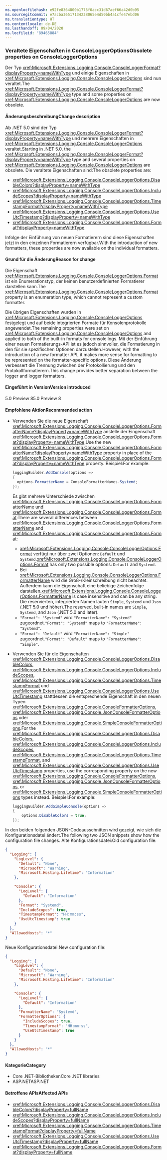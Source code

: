 ```yaml
---
ms.openlocfilehash: e92fe8364800b1775f0acc31d67aef66a42d0b95
ms.sourcegitcommit: e7acba36517134238065e4d50bb4a1cfe47ebd06
ms.translationtype: HT
ms.contentlocale: de-DE
ms.lasthandoff: 09/04/2020
ms.locfileid: "89465884"
---
```

### <a name="obsolete-properties-on-consoleloggeroptions"></a><span data-ttu-id="0fbd2-101">Veraltete Eigenschaften in ConsoleLoggerOptions</span><span class="sxs-lookup"><span data-stu-id="0fbd2-101">Obsolete properties on ConsoleLoggerOptions</span></span>

<span data-ttu-id="0fbd2-102">Der Typ <xref:Microsoft.Extensions.Logging.Console.ConsoleLoggerFormat?displayProperty=nameWithType> und einige Eigenschaften in <xref:Microsoft.Extensions.Logging.Console.ConsoleLoggerOptions> sind nun veraltet.</span><span class="sxs-lookup"><span data-stu-id="0fbd2-102">The <xref:Microsoft.Extensions.Logging.Console.ConsoleLoggerFormat?displayProperty=nameWithType> type and some properties on <xref:Microsoft.Extensions.Logging.Console.ConsoleLoggerOptions> are now obsolete.</span></span>

#### <a name="change-description"></a><span data-ttu-id="0fbd2-103">Änderungsbeschreibung</span><span class="sxs-lookup"><span data-stu-id="0fbd2-103">Change description</span></span>

<span data-ttu-id="0fbd2-104">Ab .NET 5.0 sind der Typ <xref:Microsoft.Extensions.Logging.Console.ConsoleLoggerFormat?displayProperty=nameWithType> und mehrere Eigenschaften in <xref:Microsoft.Extensions.Logging.Console.ConsoleLoggerOptions> veraltet.</span><span class="sxs-lookup"><span data-stu-id="0fbd2-104">Starting in .NET 5.0, the <xref:Microsoft.Extensions.Logging.Console.ConsoleLoggerFormat?displayProperty=nameWithType> type and several properties on <xref:Microsoft.Extensions.Logging.Console.ConsoleLoggerOptions> are obsolete.</span></span> <span data-ttu-id="0fbd2-105">Die veraltete Eigenschaften sind:</span><span class="sxs-lookup"><span data-stu-id="0fbd2-105">The obsolete properties are:</span></span>

- <xref:Microsoft.Extensions.Logging.Console.ConsoleLoggerOptions.DisableColors?displayProperty=nameWithType>
- <xref:Microsoft.Extensions.Logging.Console.ConsoleLoggerOptions.IncludeScopes?displayProperty=nameWithType>
- <xref:Microsoft.Extensions.Logging.Console.ConsoleLoggerOptions.TimestampFormat?displayProperty=nameWithType>
- <xref:Microsoft.Extensions.Logging.Console.ConsoleLoggerOptions.UseUtcTimestamp?displayProperty=nameWithType>
- <xref:Microsoft.Extensions.Logging.Console.ConsoleLoggerOptions.Format?displayProperty=nameWithType>

<span data-ttu-id="0fbd2-106">Infolge der Einführung von neuen Formatierern sind diese Eigenschaften jetzt in den einzelnen Formatierern verfügbar.</span><span class="sxs-lookup"><span data-stu-id="0fbd2-106">With the introduction of new formatters, these properties are now available on the individual formatters.</span></span>

#### <a name="reason-for-change"></a><span data-ttu-id="0fbd2-107">Grund für die Änderung</span><span class="sxs-lookup"><span data-stu-id="0fbd2-107">Reason for change</span></span>

<span data-ttu-id="0fbd2-108">Die Eigenschaft <xref:Microsoft.Extensions.Logging.Console.ConsoleLoggerOptions.Format> ist ein Enumerationstyp, der keinen benutzerdefinierten Formatierer darstellen kann.</span><span class="sxs-lookup"><span data-stu-id="0fbd2-108">The <xref:Microsoft.Extensions.Logging.Console.ConsoleLoggerOptions.Format> property is an enumeration type, which cannot represent a custom formatter.</span></span>

<span data-ttu-id="0fbd2-109">Die übrigen Eigenschaften wurden in <xref:Microsoft.Extensions.Logging.Console.ConsoleLoggerOptions> festgelegt und auf beide integrierten Formate für Konsolenprotokolle angewendet.</span><span class="sxs-lookup"><span data-stu-id="0fbd2-109">The remaining properties were set on <xref:Microsoft.Extensions.Logging.Console.ConsoleLoggerOptions> and applied to both of the built-in formats for console logs.</span></span> <span data-ttu-id="0fbd2-110">Mit der Einführung einer neuen Formatierungs-API ist es jedoch sinnvoller, die Formatierung in den für sie spezifischen Optionen darzustellen.</span><span class="sxs-lookup"><span data-stu-id="0fbd2-110">However, with the introduction of a new formatter API, it makes more sense for formatting to be represented on the formatter-specific options.</span></span> <span data-ttu-id="0fbd2-111">Diese Änderung verbessert die Trennung zwischen der Protokollierung und den Protokollformatierern.</span><span class="sxs-lookup"><span data-stu-id="0fbd2-111">This change provides better separation between the logger and logger formatters.</span></span>

#### <a name="version-introduced"></a><span data-ttu-id="0fbd2-112">Eingeführt in Version</span><span class="sxs-lookup"><span data-stu-id="0fbd2-112">Version introduced</span></span>

<span data-ttu-id="0fbd2-113">5.0 Preview 8</span><span class="sxs-lookup"><span data-stu-id="0fbd2-113">5.0 Preview 8</span></span>

#### <a name="recommended-action"></a><span data-ttu-id="0fbd2-114">Empfohlene Aktion</span><span class="sxs-lookup"><span data-stu-id="0fbd2-114">Recommended action</span></span>

- <span data-ttu-id="0fbd2-115">Verwenden Sie die neue Eigenschaft <xref:Microsoft.Extensions.Logging.Console.ConsoleLoggerOptions.FormatterName?displayProperty=nameWithType> anstelle der Eingenschaft <xref:Microsoft.Extensions.Logging.Console.ConsoleLoggerOptions.Format?displayProperty=nameWithType>.</span><span class="sxs-lookup"><span data-stu-id="0fbd2-115">Use the new <xref:Microsoft.Extensions.Logging.Console.ConsoleLoggerOptions.FormatterName?displayProperty=nameWithType> property in place of the <xref:Microsoft.Extensions.Logging.Console.ConsoleLoggerOptions.Format?displayProperty=nameWithType> property.</span></span> <span data-ttu-id="0fbd2-116">Beispiel:</span><span class="sxs-lookup"><span data-stu-id="0fbd2-116">For example:</span></span>

  ```csharp
  loggingBuilder.AddConsole(options =>
  {
    options.FormatterName = ConsoleFormatterNames.Systemd;
  });
  ```

  <span data-ttu-id="0fbd2-117">Es gibt mehrere Unterschiede zwischen <xref:Microsoft.Extensions.Logging.Console.ConsoleLoggerOptions.FormatterName> und <xref:Microsoft.Extensions.Logging.Console.ConsoleLoggerOptions.Format>:</span><span class="sxs-lookup"><span data-stu-id="0fbd2-117">There are several differences between <xref:Microsoft.Extensions.Logging.Console.ConsoleLoggerOptions.FormatterName> and <xref:Microsoft.Extensions.Logging.Console.ConsoleLoggerOptions.Format>:</span></span>

  - <span data-ttu-id="0fbd2-118"><xref:Microsoft.Extensions.Logging.Console.ConsoleLoggerOptions.Format> verfügt nur über zwei Optionen: `Default` und `Systemd`.</span><span class="sxs-lookup"><span data-stu-id="0fbd2-118"><xref:Microsoft.Extensions.Logging.Console.ConsoleLoggerOptions.Format> has only two possible options: `Default` and `Systemd`.</span></span>
  - <span data-ttu-id="0fbd2-119">Bei <xref:Microsoft.Extensions.Logging.Console.ConsoleLoggerOptions.FormatterName> wird die Groß-/Kleinschreibung nicht beachtet. Außerdem kann die Eigenschaft eine beliebige Zeichenfolge darstellen.</span><span class="sxs-lookup"><span data-stu-id="0fbd2-119"><xref:Microsoft.Extensions.Logging.Console.ConsoleLoggerOptions.FormatterName> is case insensitive and can be any string.</span></span> <span data-ttu-id="0fbd2-120">Die reservierten, integrierten Namen lauten `Simple`, `Systemd` und `Json` (.NET 5.0 und höher).</span><span class="sxs-lookup"><span data-stu-id="0fbd2-120">The reserved, built-in names are `Simple`, `Systemd`, and `Json` (.NET 5.0 and later).</span></span>
  - <span data-ttu-id="0fbd2-121">`"Format": "Systemd"` wird `"FormatterName": "Systemd"` zugeordnet.</span><span class="sxs-lookup"><span data-stu-id="0fbd2-121">`"Format": "Systemd"` maps to `"FormatterName": "Systemd"`.</span></span>
  - <span data-ttu-id="0fbd2-122">`"Format": "Default"` wird `"FormatterName": "Simple"` zugeordnet.</span><span class="sxs-lookup"><span data-stu-id="0fbd2-122">`"Format": "Default"` maps to `"FormatterName": "Simple"`.</span></span>

- <span data-ttu-id="0fbd2-123">Verwenden Sie für die Eigenschaften <xref:Microsoft.Extensions.Logging.Console.ConsoleLoggerOptions.DisableColors>, <xref:Microsoft.Extensions.Logging.Console.ConsoleLoggerOptions.IncludeScopes>, <xref:Microsoft.Extensions.Logging.Console.ConsoleLoggerOptions.TimestampFormat> und <xref:Microsoft.Extensions.Logging.Console.ConsoleLoggerOptions.UseUtcTimestamp> stattdessen die entsprechende Eigenschaft in den neuen Typen <xref:Microsoft.Extensions.Logging.Console.ConsoleFormatterOptions>, <xref:Microsoft.Extensions.Logging.Console.JsonConsoleFormatterOptions> oder <xref:Microsoft.Extensions.Logging.Console.SimpleConsoleFormatterOptions>.</span><span class="sxs-lookup"><span data-stu-id="0fbd2-123">For the <xref:Microsoft.Extensions.Logging.Console.ConsoleLoggerOptions.DisableColors>, <xref:Microsoft.Extensions.Logging.Console.ConsoleLoggerOptions.IncludeScopes>, <xref:Microsoft.Extensions.Logging.Console.ConsoleLoggerOptions.TimestampFormat>, and <xref:Microsoft.Extensions.Logging.Console.ConsoleLoggerOptions.UseUtcTimestamp> properties, use the corresponding property on the new <xref:Microsoft.Extensions.Logging.Console.ConsoleFormatterOptions>, <xref:Microsoft.Extensions.Logging.Console.JsonConsoleFormatterOptions>, or <xref:Microsoft.Extensions.Logging.Console.SimpleConsoleFormatterOptions> types instead.</span></span> <span data-ttu-id="0fbd2-124">Beispiel:</span><span class="sxs-lookup"><span data-stu-id="0fbd2-124">For example:</span></span>

  ```csharp
  loggingBuilder.AddSimpleConsole(options =>
  {
      options.DisableColors = true;
  });
  ```

<span data-ttu-id="0fbd2-125">In den beiden folgenden JSON-Codeausschnitten wird gezeigt, wie sich die Konfigurationsdatei ändert.</span><span class="sxs-lookup"><span data-stu-id="0fbd2-125">The following two JSON snippets show how the configuration file changes.</span></span> <span data-ttu-id="0fbd2-126">Alte Konfigurationsdatei:</span><span class="sxs-lookup"><span data-stu-id="0fbd2-126">Old configuration file:</span></span>

```json
{
  "Logging": {
    "LogLevel": {
      "Default": "None",
      "Microsoft": "Warning",
      "Microsoft.Hosting.Lifetime": "Information"
    },

    "Console": {
      "LogLevel": {
        "Default": "Information"
      },
      "Format": "Systemd",
      "IncludeScopes": true,
      "TimestampFormat": "HH:mm:ss",
      "UseUtcTimestamp": true
    }
  },
  "AllowedHosts": "*"
}
```

<span data-ttu-id="0fbd2-127">Neue Konfigurationsdatei:</span><span class="sxs-lookup"><span data-stu-id="0fbd2-127">New configuration file:</span></span>

```json
{
  "Logging": {
    "LogLevel": {
      "Default": "None",
      "Microsoft": "Warning",
      "Microsoft.Hosting.Lifetime": "Information"
    },

    "Console": {
      "LogLevel": {
        "Default": "Information"
      },
      "FormatterName": "Systemd",
      "FormatterOptions": {
        "IncludeScopes": true,
        "TimestampFormat": "HH:mm:ss",
        "UseUtcTimestamp": true
      }
    }
  },
  "AllowedHosts": "*"
}
```

#### <a name="category"></a><span data-ttu-id="0fbd2-128">Kategorie</span><span class="sxs-lookup"><span data-stu-id="0fbd2-128">Category</span></span>

- <span data-ttu-id="0fbd2-129">Core .NET-Bibliotheken</span><span class="sxs-lookup"><span data-stu-id="0fbd2-129">Core .NET libraries</span></span>
- <span data-ttu-id="0fbd2-130">ASP.NET</span><span class="sxs-lookup"><span data-stu-id="0fbd2-130">ASP.NET</span></span>

#### <a name="affected-apis"></a><span data-ttu-id="0fbd2-131">Betroffene APIs</span><span class="sxs-lookup"><span data-stu-id="0fbd2-131">Affected APIs</span></span>

- <xref:Microsoft.Extensions.Logging.Console.ConsoleLoggerOptions.DisableColors?displayProperty=fullName>
- <xref:Microsoft.Extensions.Logging.Console.ConsoleLoggerOptions.IncludeScopes?displayProperty=fullName>
- <xref:Microsoft.Extensions.Logging.Console.ConsoleLoggerOptions.TimestampFormat?displayProperty=fullName>
- <xref:Microsoft.Extensions.Logging.Console.ConsoleLoggerOptions.UseUtcTimestamp?displayProperty=fullName>
- <xref:Microsoft.Extensions.Logging.Console.ConsoleLoggerOptions.Format?displayProperty=fullName>

<!--

#### Affected APIs

- `P:Microsoft.Extensions.Logging.Console.ConsoleLoggerOptions.DisableColors`
- `P:Microsoft.Extensions.Logging.Console.ConsoleLoggerOptions.IncludeScopes`
- `P:Microsoft.Extensions.Logging.Console.ConsoleLoggerOptions.TimestampFormat`
- `P:Microsoft.Extensions.Logging.Console.ConsoleLoggerOptions.UseUtcTimestamp`
- `P:Microsoft.Extensions.Logging.Console.ConsoleLoggerOptions.Format`

-->
